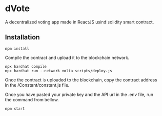 # dVote

A decentralized voting app made in ReactJS usind solidity smart contract.


## Installation

```shell
npm install
```

Compile the contract and upload it to the blockchain network.

```shell
npx hardhat compile
npx hardhat run --network volta scripts/deploy.js
```

Once the contract is uploaded to the blockchain, copy the contract address in the /Constant/constant.js file. 

Once you have pasted your private key and the API url in the .env file, run the command from bellow.

```shell
npm start
```
